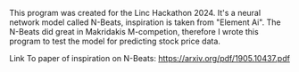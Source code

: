This program was created for the Linc Hackathon 2024. It's a neural network model called N-Beats, inspiration is taken from "Element Ai". The N-Beats did great in Makridakis M-competion, therefore I wrote this program to test the model for predicting stock price data.

Link To paper of inspiration on N-Beats:
https://arxiv.org/pdf/1905.10437.pdf